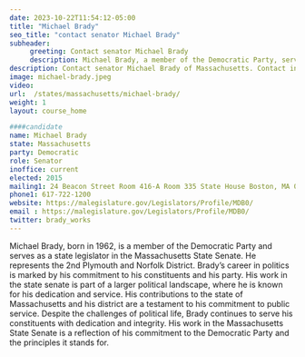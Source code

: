 ```yaml
---
date: 2023-10-22T11:54:12-05:00
title: "Michael Brady"
seo_title: "contact senator Michael Brady"
subheader:
     greeting: Contact senator Michael Brady
     description: Michael Brady, a member of the Democratic Party, serves in the Massachusetts State Senate, representing the 2nd Plymouth and Norfolk District. He officially began his term on January 4, 2023, and is expected to continue until January 1, 2025.
description: Contact senator Michael Brady of Massachusetts. Contact information for Michael Brady includes email address, phone number, and mailing address.
image: michael-brady.jpeg
video:
url:  /states/massachusetts/michael-brady/
weight: 1
layout: course_home

####candidate
name: Michael Brady
state: Massachusetts
party: Democratic
role: Senator
inoffice: current
elected: 2015
mailing1: 24 Beacon Street Room 416-A Room 335 State House Boston, MA 02133
phone1: 617-722-1200
website: https://malegislature.gov/Legislators/Profile/MDB0/
email : https://malegislature.gov/Legislators/Profile/MDB0/
twitter: brady_works
---
```


Michael Brady, born in 1962, is a member of the Democratic Party and serves as a state legislator in the Massachusetts State Senate. He represents the 2nd Plymouth and Norfolk District. Brady’s career in politics is marked by his commitment to his constituents and his party. His work in the state senate is part of a larger political landscape, where he is known for his dedication and service. His contributions to the state of Massachusetts and his district are a testament to his commitment to public service. Despite the challenges of political life, Brady continues to serve his constituents with dedication and integrity. His work in the Massachusetts State Senate is a reflection of his commitment to the Democratic Party and the principles it stands for.
